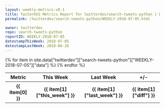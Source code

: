 ```yaml
---
layout: weekly-metrics-v0.1
title: TwiterOSS Metrics Report for twitterdev/search-tweets-python | WEEKLY-2018-07-05 | 2018-07-05
permalink: /twitterdev/search-tweets-python/WEEKLY-2018-07-05.html

owner: twitterdev
repo: search-tweets-python
reportID: WEEKLY-2018-07-05
datestampThisWeek: 2018-07-05
datestampLastWeek: 2018-06-26
---
```


<table style="width: 100%">
    <tr>
        <th>Metric</th>
        <th>This Week</th>
        <th>Last Week</th>
        <th>+/-</th>
    </tr>
    {% for item in site.data["twitterdev"]["search-tweets-python"]["WEEKLY-2018-07-05"]["data"] %}
    <tr>
        <th>{{ item[0] }}</th>
        <th>{{ item[1]["this_week"] }}</th>
        <th>{{ item[1]["last_week"] }}</th>
        <th>{{ item[1]["diff"] }}</th>
    </tr>
    {% endfor %}
</table>

